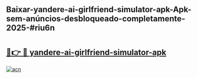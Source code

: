 ## Baixar-yandere-ai-girlfriend-simulator-apk-Apk-sem-anúncios-desbloqueado-completamente-2025-#riu6n

# <h2><a href="https://ainizakaria.my?title=yandere-ai-girlfriend-simulator-apk&ref=22M">🔗👉 🔴 yandere-ai-girlfriend-simulator-apk</a></h2>

[![acn](https://github.com/user-attachments/assets/0f9c940e-d8b0-45ae-aac7-cd30a18b3e1c)](https://ainizakaria.my?title=yandere-ai-girlfriend-simulator-apk&ref=22M)

